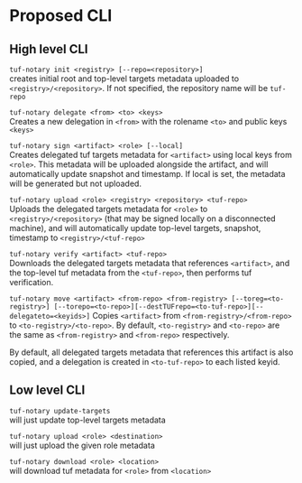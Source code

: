 # Proposed CLI

## High level CLI

`tuf-notary init <registry> [--repo=<repository>]`\
creates initial root and top-level targets metadata uploaded to `<registry>/<repository>`.
If not specified, the repository name will be `tuf-repo`

`tuf-notary delegate <from> <to> <keys>`\
Creates a new delegation in `<from>` with the rolename  `<to>` and public keys `<keys>`

`tuf-notary sign <artifact> <role> [--local]`\
Creates delegated tuf targets metadata for `<artifact>` using local keys from `<role>`.
This metadata will be uploaded alongside the artifact, and will automatically update snapshot and timestamp.
If local is set, the metadata will be generated but not uploaded.

`tuf-notary upload <role> <registry> <repository> <tuf-repo>`\
Uploads the delegated targets metadata for `<role>` to `<registry>/<repository>` (that may be signed locally on a disconnected machine), and
will automatically update top-level targets, snapshot, timestamp to `<registry>/<tuf-repo>`

`tuf-notary verify <artifact> <tuf-repo>`\
Downloads the delegated targets metadata that references `<artifact>`,
and the top-level tuf metadata from the `<tuf-repo>`,
then performs tuf verification.

`tuf-notary move <artifact> <from-repo> <from-registry> [--toreg=<to-registry>] [--torepo=<to-repo>][--destTUFrepo=<to-tuf-repo>][--delegateto=<keyids>]`
Copies `<artifact>` from `<from-registry>/<from-repo>` to `<to-registry>/<to-repo>`. By default, `<to-registry>` and `<to-repo>` are the same as `<from-registry>` and `<from-repo>` respectively.

By default, all delegated targets metadata that references this artifact is also copied, and a delegation is created in `<to-tuf-repo>` to each listed keyid.

## Low level CLI

`tuf-notary update-targets`\
will just update top-level targets metadata

`tuf-notary upload <role> <destination>`\
will just upload the given role metadata

`tuf-notary download <role> <location>`\
will download tuf metadata for `<role>` from `<location>`
